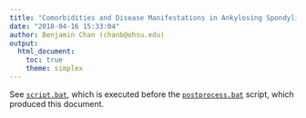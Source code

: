 ```yaml
---
title: "Comorbidities and Disease Manifestations in Ankylosing Spondylitis (BAD AS)"
date: "2018-04-16 15:33:04"
author: Benjamin Chan (chanb@ohsu.edu)
output:
  html_document:
    toc: true
    theme: simplex
---
```

See [`script.bat`](../scripts), 
which is executed before the [`postprocess.bat`](../scripts) script, 
which produced this document.


